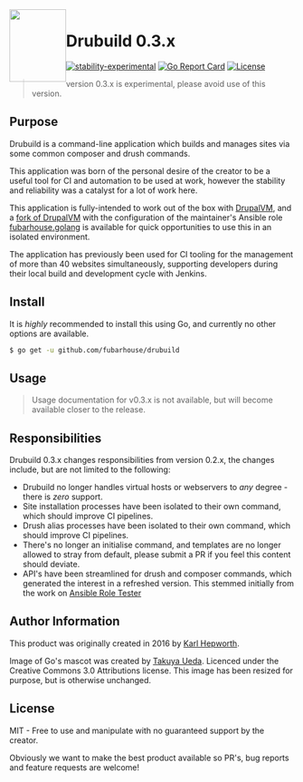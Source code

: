 <img style="float:left" alight="left" height="128px" width="100px" src="https://github.com/fubarhouse/ansible-role-golang/raw/master/gopher.png">

# Drubuild 0.3.x

[![stability-experimental](https://img.shields.io/badge/stability-experimental-orange.svg?style=for-the-badge)](https://github.com/orangemug/stability-badges)
[![Go Report Card](https://goreportcard.com/badge/github.com/fubarhouse/drubuild?style=for-the-badge)](https://goreportcard.com/report/github.com/fubarhouse/drubuild)
[![License](https://img.shields.io/github/license/mashape/apistatus.svg?style=for-the-badge)](https://raw.githubusercontent.com/fubarhouse/brand/master/LICENSE.txt)


> version 0.3.x is experimental, please avoid use of this version.

## Purpose

Drubuild is a command-line application which builds and manages sites via some common composer and drush commands.

This application was born of the personal desire of the creator to be a useful tool for CI and automation to be used at work, however the stability and reliability was a catalyst for a lot of work here. 

This application is fully-intended to work out of the box with [DrupalVM](https://www.drupalvm.com/), and a [fork of DrupalVM](https://github.com/fubarhouse/drupal-vm) with the configuration of the maintainer's Ansible role [fubarhouse.golang](https://github.com/fubarhouse/ansible-role-golang) is available for quick opportunities to use this in an isolated environment.

The application has previously been used for CI tooling for the management of more than 40 websites simultaneously, supporting developers during their local build and development cycle with Jenkins. 

## Install

It is *highly* recommended to install this using Go, and currently no other options are available. 

```sh
$ go get -u github.com/fubarhouse/drubuild
```

## Usage

> Usage documentation for v0.3.x is not available, but will become available closer to the release.

## Responsibilities

Drubuild 0.3.x changes responsibilities from version 0.2.x, the changes include, but are not limited to the following:

* Drubuild no longer handles virtual hosts or webservers to _any_ degree - there is _zero_ support.
* Site installation processes have been isolated to their own command, which should improve CI pipelines.
* Drush alias processes have been isolated to their own command, which should improve CI pipelines.
* There's no longer an initialise command, and templates are no longer allowed to stray from default, please submit a PR if you feel this content should deviate.
* API's have been streamlined for drush and composer commands, which generated the interest in a refreshed version. This stemmed initially from the work on [Ansible Role Tester](https://github.com/fubarhouse/ansible-role-tester)

## Author Information

This product was originally created in 2016 by [Karl Hepworth](https://twitter.com/fubarhouse).

Image of Go's mascot was created by [Takuya Ueda](https://twitter.com/tenntenn). Licenced under the Creative Commons 3.0 Attributions license. This image has been resized for purpose, but is otherwise unchanged.

## License

MIT - Free to use and manipulate with no guaranteed support by the creator.

Obviously we want to make the best product available so PR's, bug reports and feature requests are welcome! 